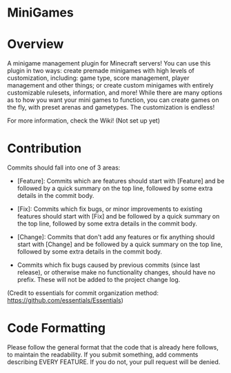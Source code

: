 MiniGames
=========

Overview
======
A minigame management plugin for Minecraft servers! You can use this plugin in two ways: create premade minigames with high levels of customization, including: game type, score management, player management and other things; or create custom minigames with entirely customizable rulesets, information, and more! While there are many options as to how you want your mini games to function, you can create games on the fly, with preset arenas and gametypes. The customization is endless!

For more information, check the Wiki! (Not set up yet)

Contribution
====
Commits should fall into one of 3 areas:

* [Feature]: Commits which are features should start with [Feature] and be followed by a quick summary on the top line, followed by some extra details in the commit body.

* [Fix]: Commits which fix bugs, or minor improvements to existing features should start with [Fix] and be followed by a quick summary on the top line, followed by some extra details in the commit body.

* [Change]: Commits that don't add any features or fix anything should start with [Change] and be followed by a quick summary on the top line, followed by some extra details in the commit body.

* Commits which fix bugs caused by previous commits (since last release), or otherwise make no functionality changes, should have no prefix. These will not be added to the project change log.

(Credit to essentials for commit organization method: https://github.com/essentials/Essentials)

Code Formatting
====

Please follow the general format that the code that is already here follows, to maintain the readability. If you submit something, add comments describing EVERY FEATURE. If you do not, your pull request will be denied.
